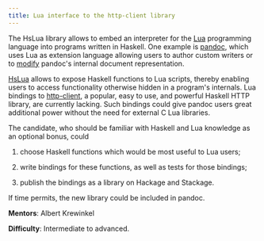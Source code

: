 ```yaml
---
title: Lua interface to the http-client library
---
```


The HsLua library allows to embed an interpreter for the [Lua]
programming language into programs written in Haskell. One example is
[pandoc], which uses Lua as extension language allowing users to author
custom writers or to [modify](https://pandoc.org/lua-filters.html)
pandoc's internal document representation.

[HsLua] allows to expose Haskell functions to Lua scripts, thereby
enabling users to access functionality otherwise hidden in a program's
internals. Lua bindings to [http-client], a popular, easy to use, and
powerful Haskell HTTP library, are currently lacking. Such bindings
could give pandoc users great additional power without the need for
external C Lua libraries.

The candidate, who should be familiar with Haskell and Lua knowledge as
an optional bonus, could

  1) choose Haskell functions which would be most useful to Lua users;

  2) write bindings for these functions, as well as tests for those
     bindings;

  3) publish the bindings as a library on Hackage and Stackage.

If time permits, the new library could be included in pandoc.

**Mentors**: Albert Krewinkel

**Difficulty**: Intermediate to advanced.

[Lua]: https://www.lua.org/
[pandoc]: https://pandoc.org/
[HsLua]: https://hslua.github.io/
[http-client]: https://github.com/snoyberg/http-client
